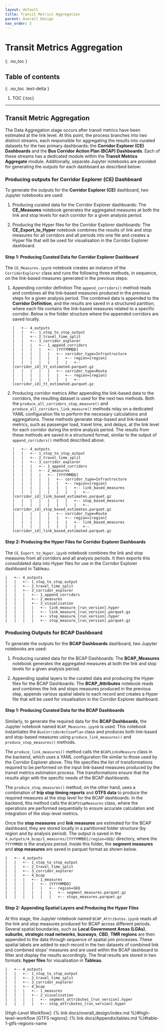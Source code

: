 ```yaml
---
layout: default
title: Transit Metrics Aggregation
parent: Overall Design
nav_order: 3
---
```


# Transit Metrics Aggregation
{: .no_toc }
## Table of contents
{: .no_toc .text-delta }

1. TOC
{:toc}

---



## Transit Metric Aggregation   
The Data Aggregation stage occurs after transit metrics have been estimated at the link level. At this point, the process branches into two distinct streams, each responsible for aggregating the results into curated datasets for the two primary dashboards: the **Corridor Explorer (CE) Dashboards** and the **Bus Corridor Action Plan (BCAP) Dashboards**.
Each of these streams has a dedicated module within the **Transit Metrics Aggregate** module. Additionally, separate Jupyter notebooks are provided for generating the outputs for each dashboard as described below:

### Producing outputs for Corridor Explorer (CE) Dashboard

To generate the outputs for the **Corridor Explorer (CE)** dashboard, two Jupyter notebooks are used:

1. Producing curated data for the Corridor Explorer dashboards: The **CE_Measures** notebook generates the aggregated measures at both the link and stop levels for each corridor for a given analysis period.

2. Producing the Hyper files for the Corridor Explorer dashboards: The  **CE_Export_to_Hyper** notebook combines the results of link and stop measures for all corridors and all periods into one file and creates a Hyper file that will be used for visualisation in the Corridor Explorer dashboard.



#### Step 1: Producing Curated Data for Corridor Explorer Dashboard
The `CE_Measures.ipynb` notebook creates an instance of the `CorridorExplorer` class and runs the following three methods, in sequence, on the link-based measures generated in the previous steps:

1. Appending corridor definition
The `append_corridors()` method reads and combines all the link-based measures produced in the previous steps for a given analysis period. The combined data is appended to the **Corridor Definition**, and the results are saved in a structured partition, where each file contains the link-based measures related to a specific corridor. Below is the folder structure where the appended corridors are saved locally. 

   ```shell
   |   +-- 4_outputs
   |   |   +-- 1_stop_to_stop_output
   |   |   +-- 2_travel_time_split
   |   |   +-- 3_corridor_explorer
   |   |   |   +-- 1_append_corridors
   |   |   |   |   +-- [YYYYMMDD]
   |   |   |   |   |   +-- corridor_type=Infrastructure
   |   |   |   |   |   |   +-- region=[region]
   |   |   |   |   |   |   |   +-- [corridor_id]_tt_estimated.parquet.gz
   |   |   |   |   |   +-- corridor_type=Route
   |   |   |   |   |   |   +-- region=[region]
   |   |   |   |   |   |   |   +-- [corridor_id]_tt_estimated.parquet.gz
   ```

2. Producing corridor metrics
After appending the link-based data to the corridors, the resulting dataset is used for the next two methods. Both the `produce_all_corridors_stop_measure()` and `produce_all_corridors_link_measure()` methods relay on a dedicated YAML configuration file to perform the necessary calculations and aggregations. These methods generate stop-based and link-based metrics, such as passenger load, travel time, and delays, at the link level for each corridor during the entire analysis period.
The results from these methods are saved in a structured format, similar to the output of `append_corridors()` method described above. 
   ```shell
   |   +-- 4_outputs
   |   |   +-- 1_stop_to_stop_output
   |   |   +-- 2_travel_time_split
   |   |   +-- 3_corridor_explorer
   |   |   |   +-- 1_append_corridors
   |   |   |   +-- 2_measures
   |   |   |   |   +-- [YYYYMMDD]
   |   |   |   |   |   +-- corridor_type=Infrastructure
   |   |   |   |   |   |   +-- region=[region]
   |   |   |   |   |   |   |   +-- link_based_measures
   |   |   |   |   |   |   |   |   +-- [corridor_id]_link_based_estimates.parquet.gz
   |   |   |   |   |   |   |   +-- stop_based_measures
   |   |   |   |   |   |   |   |   +-- [corridor_id]_stop_based_estimates.parquet.gz
   |   |   |   |   |   +-- corridor_type=Route
   |   |   |   |   |   |   +-- region=[region]
   |   |   |   |   |   |   |   +-- link_based_measures
   |   |   |   |   |   |   |   |   +-- [corridor_id]_link_based_estimated.parquet.gz
   ```

#### Step 2: Producing the Hyper Files for Corridor Explorer Dashboards

The `CE_Export_to_Hyper.ipynb` notebook combines the link and stop measures from all corridors and all analysis periods. It then exports this consolidated data into Hyper files for use in the Corridor Explorer dashboard in Tableau.

   ```shell
   |   +-- 4_outputs
   |   |   +-- 1_stop_to_stop_output
   |   |   +-- 2_travel_time_split
   |   |   +-- 3_corridor_explorer
   |   |   |   +-- 1_append_corridors
   |   |   |   +-- 2_measures
   |   |   |   +-- 3_visualisation
   |   |   |   |   +-- link_measure_[run_version].hyper
   |   |   |   |   +-- link_measure_[run_version].parquet.gz
   |   |   |   |   +-- stop_measure_[run_version].hyper
   |   |   |   |   +-- stop_measure_[run_version].parquet.gz
   ```

### Producing Outputs for BCAP Dashboard

To generate the outputs for the **BCAP Dashboards** dashboard, two Jupyter notebooks are used:


1. Producing curated data for the BCAP Dashboards: The **BCAP_Measures** notebook generates the aggregated measures at both the link and stop levels for a given analysis period.

2. Appending spatial layers to the curated data and producing the Hyper files for the BCAP Dashboards: The **BCAP_Attributes** notebook reads and combines the link and stops measures produced in the previous step, appends various spatial labels to each record and creates a Hyper file that will be used for visualisation in the Corridor Explorer dashboard.


#### Step 1: Producing Curated Data for the BCAP Dashboards

Similarly, to generate the required data for the **BCAP Dashboards**, the Jupyter notebook named `BCAP_Measures.ipynb` is used. This notebook instantiates the `BusCorridorActionPlan` class and produces both link-based and stop-based measures using `produce_link_measures()` and `produce_stop_measures()` methods.

The `produce_link_measures()` method calls the `BCAPLinksMeasure` class in the backend, which uses a YAML configuration file similar to those used by the Corridor Explorer above. This file specifies the list of transformations required to be performed on the input link-based measures produced by the transit metrics estimation process. The transformations ensure that the results align with the specific needs of the BCAP dashboards.   

The `produce_stop_measures()` method, on the other hand, uses a combination of **trip stop timing reports** and **GTFS data** to produce the required measures at the stop level for the BCAP dashboards. In the backend, this method calls the `BCAPStopMeasures` class, where the operations are performed sequentially to ensure accurate calculation and integration of the stop-level metrics.

Once the **stop measures** and **link measures** are estimated for the BCAP dashboard, they are stored locally in a partitioned folder structure (by region and by analysis period). The output is saved in the `4_outputs/4_bcap/1_measures/[YYYYMMDD]/region=SEQ/` directory, where the `YYYYMMDD` is the analysis period. Inside this folder, the **segment measures** and **stop measures** are saved in parquet format as shown below.

```shell
|   +-- 4_outputs
|   |   +-- 1_stop_to_stop_output
|   |   +-- 2_travel_time_split
|   |   +-- 3_corridor_explorer
|   |   +-- 4_bcap
|   |   |   +-- 1_measures
|   |   |   |   +-- [YYYYMMDD]
|   |   |   |   |   +-- region=SEQ
|   |   |   |   |   |   +-- segment_measures.parquet.gz
|   |   |   |   |   |   +-- stops_measures.parquet.gz
```


#### Step 2: Appending Spatial Layers and Producing the Hyper Files


At this stage, the Jupyter notebook named `BCAP_Attributes.ipynb` reads all the link and stop measures produced for BCAP across different periods. 
Several spatial boundaries, such as **Local Government Areas (LGAs)**, **suburbs**, **strategic road networks**, **busways**, **CBD**, **TMR regions** are then appended to the data through sequence of spatial join processes. 
These spatial labels are added to each record in the two datasets of combined link and combined stops' measures and are used within the BCAP dashboard to filter and display the results accordingly.
The final results are stored in two formats: **hyper files** for visualisation in **Tableau**.

```shell
|   +-- 4_outputs
|   |   +-- 1_stop_to_stop_output
|   |   +-- 2_travel_time_split
|   |   +-- 3_corridor_explorer
|   |   +-- 4_bcap
|   |   |   +-- 1_measures
|   |   |   +-- 2_visualisation
|   |   |   |   +-- segment_attributes_[run_version].hyper
|   |   |   |   +-- stop_attributes_[run_version].hyper
```


[High-Level Workflow]: {% link docs/overall_design/index.md %}#high-level-workflow
[GTFS regions]: {% link docs/Appendix/tables.md %}#table-1-gtfs-regions-name
